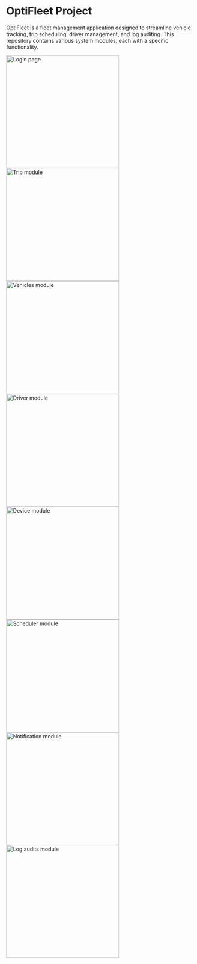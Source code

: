 # OptiFleet Project

OptiFleet is a fleet management application designed to streamline vehicle tracking, trip scheduling, driver management, and log auditing. This repository contains various system modules, each with a specific functionality.

<img width="300" alt="Login page" src="https://github.com/user-attachments/assets/f64ef35e-4532-43e4-9ed7-1decc85782af" />
<img width="300" alt="Trip module" src="https://github.com/user-attachments/assets/ccd01645-ef72-4671-8af4-4d9ed34f1018" />
<img width="300" alt="Vehicles module" src="https://github.com/user-attachments/assets/258869ba-95ad-4885-837d-1b130a197ac3" />
<img width="300" alt="Driver module" src="https://github.com/user-attachments/assets/5110930b-1a32-4700-99a0-ee6efd1ebd41" />
<img width="300" alt="Device module" src="https://github.com/user-attachments/assets/4d4f33ee-cf64-4a5f-84f4-8bb815db8e84" />
<img width="300" alt="Scheduler module" src="https://github.com/user-attachments/assets/a84a6cb4-086d-44ed-98cc-4e23c7dae058" />
<img width="300" alt="Notification module" src="https://github.com/user-attachments/assets/b6cf0c27-8517-4c9f-a6ee-4270c2328748" />
<img width="300" alt="Log audits module" src="https://github.com/user-attachments/assets/d7068187-da64-48c7-8ead-e9d0501386ca" />
